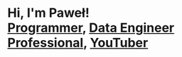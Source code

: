 <h1>Hi, I'm Paweł! <br/><a href="https://github.com/deliberoconsulting">Programmer</a>, <a href="https://www.linkedin.com/in/deliberoconsulting/">Data Engineer Professional</a>, <a href="">YouTuber</a></h1>
